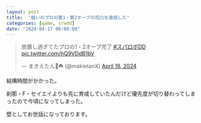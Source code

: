 ```yaml
---
layout: post
title:  "戦いのプロの第1・第2オーブの完凸を達成した"
categories: [game, srwdd]
date: "2024-04-17 00:00:00"
---
```


<blockquote class="twitter-tweet"><p lang="ja" dir="ltr">放置し過ぎてたプロの1・2オーブ完了 <a href="https://twitter.com/hashtag/%E3%82%B9%E3%83%91%E3%83%AD%E3%83%9CDD?src=hash&amp;ref_src=twsrc%5Etfw">#スパロボDD</a> <a href="https://t.co/hQ9VDdB1bV">pic.twitter.com/hQ9VDdB1bV</a></p>&mdash; まきえたん🥦☘️ (@makietanX) <a href="https://twitter.com/makietanX/status/1780316565340324031?ref_src=twsrc%5Etfw">April 16, 2024</a></blockquote> <script async src="https://platform.twitter.com/widgets.js" charset="utf-8"></script>

結構時間がかかった。

刹那・F・セイエイよりも先に育成していたんだけど優先度が切り替わってしまったので今頃になってしまった。

壁としてお世話になっております。

